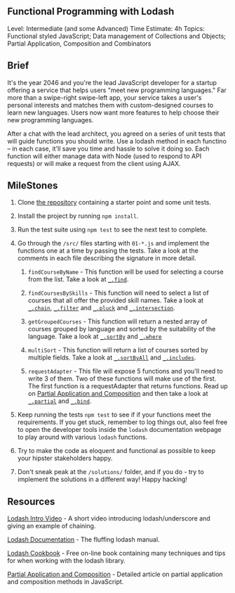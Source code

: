 ## Functional Programming with Lodash

Level: Intermediate (and some Advanced)
Time Estimate: 4h
Topics: Functional styled JavaScript; Data management of Collections and Objects; Partial Application, Composition and Combinators

## Brief

It's the year 2046 and you're the lead JavaScript developer for a startup offering a service that helps users "meet new programming languages." Far more than a swipe-right swipe-left app, your service takes a user's personal interests and matches them with custom-designed courses to learn new languages. Users now want more features to help choose their new programming languages.

After a chat with the lead architect, you agreed on a series of unit tests that will guide functions you should write. Use a lodash method in each functino – in each case, it'll save you time and hassle to solve it doing so. Each function will either manage data with Node (used to respond to API requests) or will make a request from the client using AJAX.

## MileStones

1. Clone [the repository](https://github.com/Thinkful-Ed/node-lodash) containing a starter point and some unit tests.

2. Install the project by running `npm install`.

3. Run the test suite using `npm test` to see the next test to complete.

4. Go through the `/src/` files starting with `01-*.js` and implement the functions one at a time by passing the tests. Take a look at the comments in each file describing the signature in more detail.

    1. `findCourseByName` - This function will be used for selecting a course from the list. Take a look at [`_.find`](https://lodash.com/docs#find).

    2. `findCoursesBySkills` - This function will need to select a list of courses that all offer the provided skill names. Take a look at [`_.chain`](https://lodash.com/docs#chain), [`_.filter`](https://lodash.com/docs#filter) and [`_.pluck`](https://lodash.com/docs#pluck) and [`_.intersection`](https://lodash.com/docs#intersection).

    3. `getGroupedCourses` - This function will return a nested array of courses grouped by language and sorted by the suitability of the language. Take a look at [`_.sortBy`](https://lodash.com/docs#sortBy) and [`_.where`](https://lodash.com/docs#where)

    4. `multiSort` - This function will return a list of courses sorted by multiple fields. Take a look at [`_.sortByAll`](https://lodash.com/docs#sortByAll) and [`_.includes`](https://lodash.com/docs#includes).

    5. `requestAdapter` - This file will expose 5 functions and you'll need to write 3 of them. Two of these functions will make use of the first. The first function is a requestAdapter that returns functions. Read up on [Partial Application and Composition](http://benalman.com/news/2012/09/partial-application-in-javascript/) and then take a look at [`_.partial`](https://lodash.com/docs#partial) and [`_.bind`](https://lodash.com/docs#bind).
 
5. Keep running the tests `npm test` to see if if your functions meet the requirements. If you get stuck, remember to log things out, also feel free to open the developer tools inside the `lodash` documentation webpage to play around with various `lodash` functions.

6. Try to make the code as eloquent and functional as possible to keep your hipster stakeholders happy.

7. Don't sneak peak at the `/solutions/` folder, and if you do - try to implement the solutions in a different way! Happy hacking!

## Resources

[Lodash Intro Video](https://egghead.io/lessons/core-javascript-introduction-to-lodash) - A short video introducing lodash/underscore and giving an example of chaining.

[Lodash Documentation](https://lodash.com/docs) - The fluffing lodash manual.

[Lodash Cookbook](https://leanpub.com/lodashcookbook/read) - Free on-line book containing many techniques and tips for when working with the lodash library.

[Partial Application and Composition](http://benalman.com/news/2012/09/partial-application-in-javascript/) - Detailed article on partial application and composition methods in JavaScript.
